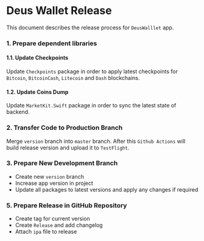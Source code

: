 # Deus Wallet Release

This document describes the release process for `DeusWalllet` app.

### 1. Prepare dependent libraries

#### 1.1. Update Checkpoints

Update `Checkpoints` package in order to apply latest checkpoints for `Bitcoin`, `BitcoinCash`, `Litecoin` and `Dash` blockchains.

#### 1.2. Update Coins Dump

Update `MarketKit.Swift` package in order to sync the latest state of backend.

### 2. Transfer Code to Production Branch

Merge `version` branch into `master` branch. After this `Github Actions` will build release version and upload it to `TestFlight`.

### 3. Prepare New Development Branch

* Create new `version` branch
* Increase app version in project
* Update all packages to latest versions and apply any changes if required

### 5. Prepare Release in GitHub Repository

* Create tag for current version
* Create `Release` and add changelog
* Attach `ipa` file to release

